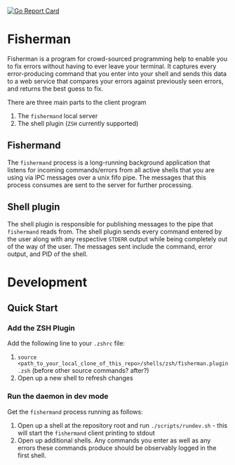 [![Go Report Card](https://goreportcard.com/badge/github.com/henrysdev/fisherman)](https://goreportcard.com/report/github.com/henrysdev/fisherman)

# Fisherman
Fisherman is a program for crowd-sourced programming help to enable you to fix errors without having to ever leave your terminal. It captures every error-producing command that you enter into your shell and sends this data to a web service that compares your errors against previously seen errors, and returns the best guess to fix.

There are three main parts to the client program
1. The `fishermand` local server
2. The shell plugin (`ZSH` currently supported)

## Fishermand
The `fishermand` process is a long-running background application that listens for incoming commands/errors from all active shells that you are using via IPC messages over a unix fifo pipe. The messages that this process consumes are sent to the server for further processing.

## Shell plugin
The shell plugin is responsible for publishing messages to the pipe that `fishermand` reads from. The shell plugin sends every command entered by the user along with any respective `STDERR` output while being completely out of the way of the user. The messages sent include the command, error output, and PID of the shell.

# Development
## Quick Start
### Add the ZSH Plugin
Add the following line to your `.zshrc` file:
1. `source <path_to_your_local_clone_of_this_repo>/shells/zsh/fisherman.plugin.zsh` (before other source commands? after?)
2. Open up a new shell to refresh changes

### Run the daemon in dev mode
Get the `fishermand` process running as follows:
1. Open up a shell at the repository root and run `./scripts/rundev.sh` - this will start the `fishermand` client printing to stdout
2. Open up additional shells. Any commands you enter as well as any errors these commands produce should be observably logged in the first shell. 
